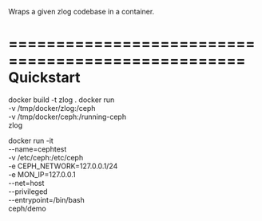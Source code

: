 Wraps a given zlog codebase in a container.

===================================================
Quickstart
===================================================

docker build -t zlog .
docker run \
    -v /tmp/docker/zlog:/ceph \
    -v /tmp/docker/ceph:/running-ceph \
    zlog

docker run -it \
    --name=cephtest \
    -v /etc/ceph:/etc/ceph \
    -e CEPH_NETWORK=127.0.0.1/24 \
    -e MON_IP=127.0.0.1 \
    --net=host \
    --privileged \
    --entrypoint=/bin/bash \
    ceph/demo

